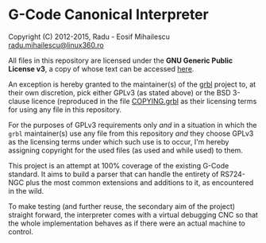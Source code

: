 G-Code Canonical Interpreter
============================

Copyright (C) 2012-2015, Radu - Eosif Mihailescu <radu.mihailescu@linux360.ro>

All files in this repository are licensed under the
**GNU Generic Public License v3**, a copy of whose text can be accessed
 [here](http://www.gnu.org/licenses/gpl.html).


An exception is hereby granted to the maintainer(s) of the
[grbl](https://github.com/grbl/grbl) project to, at their own discretion, pick
either GPLv3 (as stated above) or the BSD 3-clause licence (reproduced in the
file [COPYING.grbl](https://github.com/csdexter/gcode-canon/blob/master/COPYING.grbl)
as their licensing terms for using any file in this repository.

For the purposes of GPLv3 requirements only *and* in a situation in which the
`grbl` maintainer(s) use any file from this repository *and* they choose GPLv3 as
the licensing terms under which such use is to occur, I'm hereby assigning
copyright for the used files (as used and while used) to them.


This project is an attempt at 100% coverage of the existing G-Code standard.
It aims to build a parser that can handle the entirety of RS724-NGC plus the
most common extensions and additions to it, as encountered in the wild.

To make testing (and further reuse, the secondary aim of the project) straight
forward, the interpreter comes with a virtual debugging CNC so that the whole
implementation behaves as if there were an actual machine to control.
